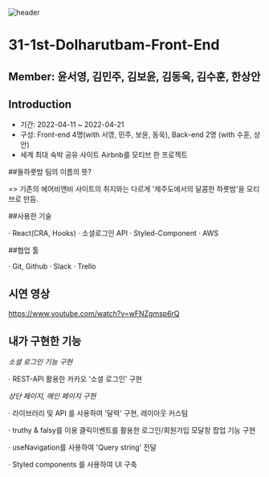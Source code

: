 ![header](https://capsule-render.vercel.app/api?type=wave&color=auto&height=300&section=header&text=MUZIMAKZI%20&fontSize=90)
# 31-1st-Dolharutbam-Front-End
## Member: 윤서영, 김민주, 김보윤, 김동욱, 김수훈, 한상안


## Introduction
- 기간: 2022-04-11 ~ 2022-04-21
- 구성: Front-end 4명(with 서영, 민주, 보윤, 동욱), Back-end 2명 (with 수훈, 상안)
- 세계 최대 숙박 공유 사이트 Airbnb를 모티브 한 프로젝트

##돌하룻밤 팀의 이름의 뜻? 

=> 기존의 에어비앤비 사이트의 취지와는 다르게 '제주도에서의 달콤한 하룻밤'을 모티브로 만듬.


##사용한 기술

· React(CRA, Hooks)
· 소셜로그인 API
· Styled-Component
· AWS
 

##협업 툴

· Git, Github
· Slack
· Trello


## 시연 영상
https://www.youtube.com/watch?v=wFNZgmsp6rQ



## 내가 구현한 기능
*소셜 로그인 기능 구현*

·  REST-API 활용한 카카오 '소셜 로그인' 구현

*상단 페이지, 메인 페이지 구현*

·  라이브러리 및 API 를 사용하여 '달력' 구현, 레이아웃 커스텀

·  truthy & falsy를 이용 클릭이벤트를 활용한 로그인/회원가입 모달창 팝업 기능 구현

·  useNavigation를 사용하여 'Query string' 전달

·  Styled components 를 사용하여 UI 구축


